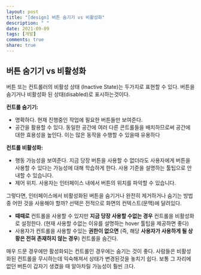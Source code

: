 ```yaml
---
layout: post
title: "[design] 버튼 숨기기 vs 비활성화"
description: " "
date: 2021-09-09
tags: [개발]
comments: true
share: true
---
```



## 버튼 숨기기 vs 비활성화

버튼 또는 컨트롤러의 비활성 상태 (Inactive State)는 두가지로 표현할 수 있다. 버튼을 숨기거나 비활성화 된 상태(disabled)로 표시하는것이다.

**컨트롤 숨기기:** 

* 명확하다. 현재 진행중인 작업에 필요한 버튼들만 보여준다.
* 공간을 활용할 수 있다. 동일한 공간에 여러 다른 콘트롤들을 배치하므로써 공간에 대한 효용성을 높인다. 이는 많은 동작을 수행할 수 있을때 유용하다

**컨트롤 비활성화:**

* 행동 가능성을 보여준다. 지금 당장 버튼을 사용할 수 없더라도 사용자에게 버튼을 사용할 수 있다는 가능성에 대해 학습하게 한다. 사용 기준을 설명하는 툴팁으로 안내할 수 있습니다.
* 제어 위치. 사용자는 인터페이스 내에서 버튼의 위치를 파악할 수 있습니다.

그렇다면, 인터페이스에서 비활성화된 버튼을 숨기거나 완전히 제거하거나 숨기는 방법 중 어떤 것을 사용해야 할까? 선택은 전적으로 화면의 컨텍스트(문맥)에 달려있다.

* **때때로** 컨트롤을 사용할 수 있지만 **지금 당장 사용할 수없는 경우** 컨트롤을 비활성화로 설정한다. (현재 사용할 수없는 이유를 설명하는 hover 툴팁을 제공하면 좋다)
* 사용자가 컨트롤을 사용할 수있는 **권한이 없으면** (즉, 해당 **사용자가 사용하게 될 상황은 전혀 존재하지 않는 경우**) 컨트롤을 숨긴다.

매우 드문 경우에만 활성화되는 컨트롤인 경우에는 숨기는 것이 좋다. 사람들은 비활성화된 컨트롤을 무시하는데 익숙해져서 상태가 변경된것을 놓치기 쉽다. 보통 그 자리에 없던 버튼이 갑자기 생겼을 때 알아차릴 가능성이 훨씬 크다.
